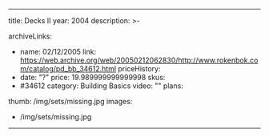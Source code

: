 
---
title: Decks II
year: 2004
description: >-
  
archiveLinks:
  - name: 02/12/2005
    link: https://web.archive.org/web/20050212062830/http://www.rokenbok.com/catalog/pd_bb_34612.html
priceHistory:
  - date: "?"
    price: 19.989999999999998
skus:
  - #34612
category: Building Basics
video: ""
plans:

thumb: /img/sets/missing.jpg
images:
  -  /img/sets/missing.jpg
---
